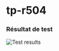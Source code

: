 # tp-r504
### Résultat de test
![Test results](https://github.com/alkaisi/tp-r504/actions/workflows/pytest.yml/badge.svg)